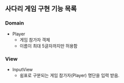 ## 사다리 게임 구현 기능 목록

### Domain

* Player
    * 게임 참가자 객체
    * 이름이 최대 5글자까지만 허용함
    

### View

* InputView
    * 쉼표로 구분되는 게임 참가자(Player) 명단을 입력 받음.
